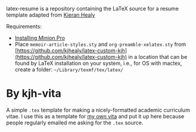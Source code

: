 latex-resume is a repository containing the LaTeX source for a resume template adapted from [Kieran Healy](http://kjhealy.github.io/kjh-vita/)

Requirements: 
- [Installing Minion Pro](http://kieranhealy.org/blog/archives/2012/11/10/installing-minion-pro/)
- Place `memoir-article-styles.sty` and `org-preamble-xelatex.sty` from [https://github.com/kjhealy/latex-custom-kjh](https://github.com/kjhealy/latex-custom-kjh) in a location that can be found by LaTeX installation on your system, i.e., for OS with mactex, create a folder: `~/Library/texmf/tex/latex/`

# By kjh-vita

A simple `.tex` template for making a nicely-formatted academic curriculum vitae. I use this as a template for [my own vita](http://kieranhealy.org/vita.pdf) and put it up here because people regularly emailed me asking for the `.tex` source.